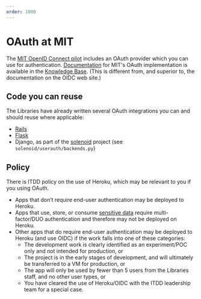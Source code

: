 ```yaml
---
order: 1000
---
```

# OAuth at MIT

The [MIT OpenID Connect pilot](https://oidc.mit.edu/) includes an OAuth provider which you can use for authentication. [Documentation](http://kb.mit.edu/confluence/display/istcontrib/Logging+in+Users+to+your+application+using+OpenID+Connect) for MIT's OAuth implementation is available in the [Knowledge Base](http://kb.mit.edu/). (This is different from, and superior to, the documentation on the OIDC web site.)

## Code you can reuse

The Libraries have already written several OAuth integrations you can and should reuse where applicable:
* [Rails](https://github.com/MITLibraries/omniauth-mit-oauth2)
* [Flask](https://github.com/MITLibraries/flask-mitoauth2)
* Django, as part of the [solenoid](https://github.com/MITLibraries/solenoid) project (see `solenoid/userauth/backends.py`)

## Policy

There is ITDD policy on the use of Heroku, which may be relevant to you if you using OAuth.

* Apps that don’t require end-user authentication may be deployed to Heroku.
* Apps that use, store, or consume [sensitive data](http://infoprotect.mit.edu/what-needs-protecting) require multi-factor/DUO authentication and therefore may not be deployed on Heroku.
* Other apps that do require end-user authentication may be deployed to Heroku (and use OIDC) if the work falls into one of these categories:
  * The development work is clearly identified as an experiment/POC only and not intended for production, or
  * The project is in the early stages of development, and will ultimately be transferred to a VM for production, or
  * The app will only be used by fewer than 5 users from the Libraries staff, and no other user types, or
  * You have cleared the use of Heroku/OIDC with the ITDD leadership team for a special case.
